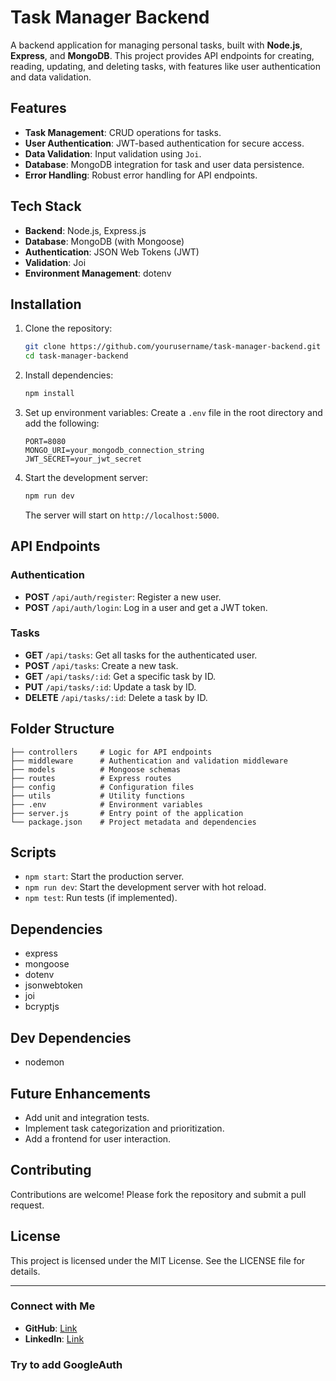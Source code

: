 # Task Manager Backend

A backend application for managing personal tasks, built with **Node.js**, **Express**, and **MongoDB**. This project provides API endpoints for creating, reading, updating, and deleting tasks, with features like user authentication and data validation.

## Features

- **Task Management**: CRUD operations for tasks.
- **User Authentication**: JWT-based authentication for secure access.
- **Data Validation**: Input validation using `Joi`.
- **Database**: MongoDB integration for task and user data persistence.
- **Error Handling**: Robust error handling for API endpoints.

## Tech Stack

- **Backend**: Node.js, Express.js
- **Database**: MongoDB (with Mongoose)
- **Authentication**: JSON Web Tokens (JWT)
- **Validation**: Joi
- **Environment Management**: dotenv

## Installation

1. Clone the repository:
   ```bash
   git clone https://github.com/yourusername/task-manager-backend.git
   cd task-manager-backend
   ```

2. Install dependencies:
   ```bash
   npm install
   ```

3. Set up environment variables:
   Create a `.env` file in the root directory and add the following:
   ```env
   PORT=8080
   MONGO_URI=your_mongodb_connection_string
   JWT_SECRET=your_jwt_secret
   ```

4. Start the development server:
   ```bash
   npm run dev
   ```

   The server will start on `http://localhost:5000`.

## API Endpoints

### Authentication

- **POST** `/api/auth/register`: Register a new user.
- **POST** `/api/auth/login`: Log in a user and get a JWT token.

### Tasks

- **GET** `/api/tasks`: Get all tasks for the authenticated user.
- **POST** `/api/tasks`: Create a new task.
- **GET** `/api/tasks/:id`: Get a specific task by ID.
- **PUT** `/api/tasks/:id`: Update a task by ID.
- **DELETE** `/api/tasks/:id`: Delete a task by ID.

## Folder Structure

```
├── controllers     # Logic for API endpoints
├── middleware      # Authentication and validation middleware
├── models          # Mongoose schemas
├── routes          # Express routes
├── config          # Configuration files
├── utils           # Utility functions
├── .env            # Environment variables
├── server.js       # Entry point of the application
└── package.json    # Project metadata and dependencies
```

## Scripts

- `npm start`: Start the production server.
- `npm run dev`: Start the development server with hot reload.
- `npm test`: Run tests (if implemented).

## Dependencies

- express
- mongoose
- dotenv
- jsonwebtoken
- joi
- bcryptjs

## Dev Dependencies

- nodemon

## Future Enhancements

- Add unit and integration tests.
- Implement task categorization and prioritization.
- Add a frontend for user interaction.

## Contributing

Contributions are welcome! Please fork the repository and submit a pull request.

## License

This project is licensed under the MIT License. See the LICENSE file for details.

---

### Connect with Me

- **GitHub**: [Link](https://github.com/MadhurChaturvedi)
- **LinkedIn**: [Link](https://linkedin.com/in/madhur-chaturvedi-183a16196)


### Try to add GoogleAuth 
